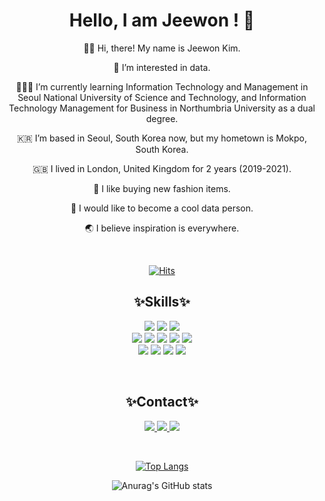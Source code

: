 <div align="center">

# **Hello, I am Jeewon !** 🌸
  
<!-- ![IMG_2811](https://user-images.githubusercontent.com/108987773/208824891-7ac34c5f-1034-412e-92ea-605bea4e49e9.JPG) -->


  
  
👋🏼 Hi, there! My name is Jeewon Kim.
  
👀 I’m interested in data.
  
👩🏻‍💻 I’m currently learning Information Technology and Management in Seoul National University of Science and Technology, and Information Technology Management for Business in Northumbria University as a dual degree.
  
🇰🇷 I’m based in Seoul, South Korea now, but my hometown is Mokpo, South Korea.
  
🇬🇧 I lived in London, United Kingdom for 2 years (2019-2021).
  
👗 I like buying new fashion items.
  
🌟 I would like to become a cool data person.
  
🌏 I believe inspiration is everywhere.
  
  <br>
  
[![Hits](https://hits.seeyoufarm.com/api/count/incr/badge.svg?url=https%3A%2F%2Fgithub.com%2Fjeewonkimm2&count_bg=%23EBCC37&title_bg=%23805500&icon=&icon_color=%23E7E7E7&title=hits&edge_flat=false)](https://hits.seeyoufarm.com) 

  
  ## ✨Skills✨
  <img src="https://img.shields.io/badge/Python-3776AB?style=flat-square&logo=Python&logoColor=white"/> <img src="https://img.shields.io/badge/PyTorch-EE4C2C?style=flat-square&logo=PyTorch&logoColor=white"/> <img src="https://img.shields.io/badge/TensorFlow-FF6F00?style=flat-square&logo=TensorFlow&logoColor=white"/> <br> <img src="https://img.shields.io/badge/C-A8B9CC?style=flat-square&logo=C&logoColor=white"/> <img src="https://img.shields.io/badge/Kotlin-7F52FF?style=flat-square&logo=Kotlin&logoColor=white"/> <img src="https://img.shields.io/badge/Amazon AWS-232F3E?style=flat-square&logo=Amazon AWS&logoColor=white"/> <img src="https://img.shields.io/badge/HTML5-E34F26?style=flat-square&logo=HTML5&logoColor=white"/> <img src="https://img.shields.io/badge/Firebase-FFCA28?style=flat-square&logo=Firebase&logoColor=white"/>
 <br> <img src="https://img.shields.io/badge/Apache Spark-E25A1C?style=flat-square&logo=Apache Spark&logoColor=white"/> <img src="https://img.shields.io/badge/Apache Kafka-231F20?style=flat-square&logo=Apache Kafka&logoColor=white"/> <img src="https://img.shields.io/badge/Apache Airflow-017CEE?style=flat-square&logo=Apache Airflow&logoColor=white"/> <img src="https://img.shields.io/badge/Linux-FCC624?style=flat-square&logo=Linux&logoColor=white"/>
  
  <br>
  
  ## ✨Contact✨
  
<a href="mailto:jeewoncoding@gmail.com"><img src="https://img.shields.io/badge/Gmail-EA4335?style=flat-square&logo=Gmail&logoColor=white"/> <a href="https://www.linkedin.com/in/jeewon-kim-06056a236/"><img src="https://img.shields.io/badge/LinkedIn-0A66C2?style=flat-square&logo=LinkedIn&logoColor=white"/> <a href="https://www.instagram.com/jeewonkimm/"><img src="https://img.shields.io/badge/Instagram-E4405F?style=flat-square&logo=Instagram&logoColor=white"/>


<br>
  
  [![Top Langs](https://github-readme-stats.vercel.app/api/top-langs/?username=jeewonkimm2)](https://github.com/anuraghazra/github-readme-stats) 
  
  ![Anurag's GitHub stats](https://github-readme-stats.vercel.app/api?username=jeewonkimm2&show_icons=true)
  
                    

</div>
  
  
<!---
jeewonkimm2/jeewonkimm2 is a ✨ special ✨ repository because its `README.md` (this file) appears on your GitHub profile.
You can click the Preview link to take a look at your changes.
--->
